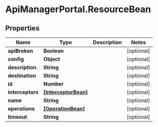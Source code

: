 # ApiManagerPortal.ResourceBean

## Properties
Name | Type | Description | Notes
------------ | ------------- | ------------- | -------------
**apiBroken** | **Boolean** |  | [optional] 
**config** | **Object** |  | [optional] 
**description** | **String** |  | [optional] 
**destination** | **String** |  | [optional] 
**id** | **Number** |  | [optional] 
**interceptors** | [**[InterceptorBean]**](InterceptorBean.md) |  | [optional] 
**name** | **String** |  | [optional] 
**operations** | [**[OperationBean]**](OperationBean.md) |  | [optional] 
**timeout** | **String** |  | [optional] 


